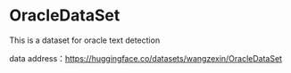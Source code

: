 # OracleDataSet
This is a dataset for oracle text detection

data address：https://huggingface.co/datasets/wangzexin/OracleDataSet
